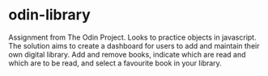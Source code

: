 # odin-library
Assignment from The Odin Project. Looks to practice objects in javascript. The solution aims to create a dashboard for users to add and maintain their own digital library. Add and remove books, indicate which are read and which are to be read, and select a favourite book in your library. 

